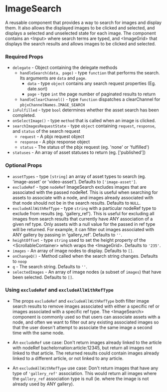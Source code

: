 # ImageSearch
A reusable component that provides a way to search for images and display
them.  It also allows the displayed images to be clicked and selected, and
displays a selected and unselected state for each image.  The component
contains an \<Input> where search terms are typed, and \<ImageGrid>
that displays the search results and allows images to be clicked and selected.

### Required Props
+ `delegate` - Object containing the delegate methods
  + `handleSearch(data, page)` - type `function` that performs the search.
  Its arguments are `data` and `page`.
    + `data` - type `object` contains any search request properties (Eg. date.sort)
    + `page` - type `int` the page number of paginated results to return
  + `handleClearChannel()` - type `function` dispatches a clearChannel for
  `pbjxChannelNames.IMAGE_SEARCH`
+ `isFulfilled` - type `bool` determines whether the asset search 
has been completed.
+ `onSelectImage()` - type `method` that is called when an image is clicked.
+ `searchImagesRequestState` - type `object` containing `request`,
`response`, and `status` of the search request
  + `request` - A pbjx request object
  + `response` - A pbjx response object
  + `status` - The status of the pbjx request (eg. 'none' or 'fulfilled')
+ `statuses` - An array of asset statuses to return (eg. ['published'])

### Optional Props
+ `assetTypes` - type `[string]` an array of asset types to search (eg. 
'image-asset' or 'video-asset').  Defaults to `['image-asset']`.
+ `excludeRef` - type `nodeRef` ImageSearch excludes images
that are associated with the passed nodeRef. This is useful when searching
for assets to associate with a node, and images already associated with
that node should not be in the search results. Defaults to `NULL`.
+ `excludeAllWithRefType` - type `string` with a particular
nodeRef type to exclude from results (eg. 'gallery_ref').  This
is useful for excluding all images from search results that currently
have ANY association of a given ref type.  Only assets
with a null value for the passed in ref type will be returned.  For example,
it can filter out images associated with ANY gallery by passing in 'gallery_ref'.
Defaults to `''`.
+ `heightOffset` - type `string` used to set the height property of
the \<ScrollableContainer> which wraps the \<ImageGrid>. Defaults to `'235'`.
+ `images` - An array of image nodes to display.  Defaults to `[]`.
+ `onChangeQ()` - Method called when the search string changes.  Defaults to `noop`
+ `q` - The search string.  Defaults to `''`.
+ `selectedImages` - An array of image nodes (a subset of `images`) that 
have been selected.  Defaults to `[]`.

### Using `excludeRef` and `excludeAllWithRefType`
+ The props `excludeRef` and `excludeAllWithRefType` both filter image
search results to remove images associated with either a specific ref or images
associated with a specific ref type.  The \<ImageSearch> component is commonly
used so that users can associate assets with a node, and often we want to
filter out any existing associated images so that the user doesn't attempt to
associate the same image a second time with the same node.

+ An `excludeRef` use case:
Don't return images already linked to the article with nodeRef bachelornation:article:12345,
but return all images not linked to that article.  The returned results could contain
images already linked to a different article, or not linked to any article.

+ An `excludeAllWithRefType` use case:
Don't return images that have any type of `'gallery_ref'` association.  This would
return all images where the `gallery_ref` association type is null (ie. where the
image is not already used by ANY gallery).

